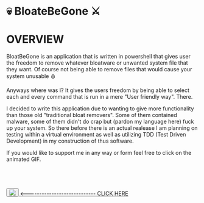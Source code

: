 # 💀 BloateBeGone ⚔

<h1><b>OVERVIEW</b></h1>
BloatBeGone is an application that is written in powershell that gives
user the freedom to remove whatever bloatware or unwanted system file that they want.
Of course not being able to remove files that would cause your system unusable 🩸

Anyways where was I?
It gives the users freedom by being able to select each and every command that is run in a mere "User friendly way".
There.

I decided to write this application due to wanting to give more functionality than those old "traditional bloat removers".
Some of them contained malware, some of them didn't do crap but (pardon my language here) fuck up your system.
So there before there is an actual realease I am planning on testing within a virtual environment as well as utilizing
TDD (Test Driven Development) in my construction of thus software.

If you would like to support me in any way or form feel free to click on the 
animated GIF.
</br>
</br>
</br>
</br>
</br>
<button onclick>
   <img src="https://media2.giphy.com/media/rNG8h94RU3y8OJwkeI/200w.gif?cid=6c09b952g1b4m4empcgmgkserem7kgqt12dt26s2x54cjz64&ep=v1_gifs_search&rid=200w.gif&ct=g"/> 
   <a href="https://paypal.me/toxicsynapse?country.x=US&locale.x=en_US">
</button>                                              <---------------------------- CLICK HERE
